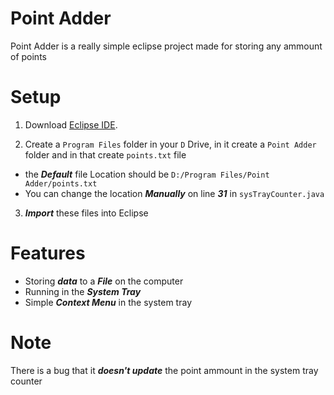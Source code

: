 # Point Adder
Point Adder is a really simple eclipse project made for storing any ammount of points

# Setup
1. Download [Eclipse IDE](https://www.eclipse.org/ide/).

2. Create a `Program Files` folder in your `D` Drive, in it create a `Point Adder` folder and in that create `points.txt` file
  - the **_Default_** file Location should be `D:/Program Files/Point Adder/points.txt`
  - You can change the location **_Manually_** on line **_31_** in `sysTrayCounter.java`

3. **_Import_** these files into Eclipse

# Features
- Storing **_data_** to a **_File_** on the computer
- Running in the **_System Tray_**
- Simple **_Context Menu_** in the system tray

# Note
There is a bug that it **_doesn't update_** the point ammount in the system tray counter 

